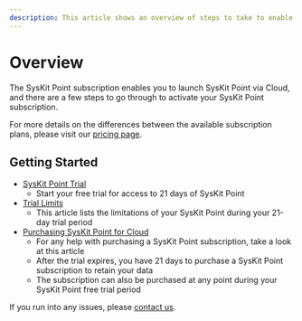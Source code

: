 ```yaml
---
description: This article shows an overview of steps to take to enable the SysKit Point subscription.
---
```


# Overview

The SysKit Point subscription enables you to launch SysKit Point via Cloud, and there are a few steps to go through to activate your SysKit Point subscription. 

For more details on the differences between the available subscription plans, please visit our [pricing page](https://www.syskit.com/products/point/pricing/).

## Getting Started

* [SysKit Point Trial](trial.md)
   * Start your free trial for access to 21 days of SysKit Point 
* [Trial Limits](trial-limits.md)
   * This article lists the limitations of your SysKit Point during your 21-day trial period
* [Purchasing SysKit Point for Cloud](purchasing-syskit-point.md)
   * For any help with purchasing a SysKit Point subscription, take a look at this article 
   * After the trial expires, you have 21 days to purchase a SysKit Point subscription to retain your data
   * The subscription can also be purchased at any point during your SysKit Point free trial period

If you run into any issues, please [contact us](https://www.syskit.com/contact-us/).